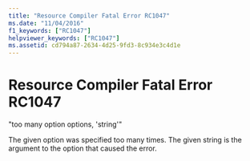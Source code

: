 ```yaml
---
title: "Resource Compiler Fatal Error RC1047"
ms.date: "11/04/2016"
f1_keywords: ["RC1047"]
helpviewer_keywords: ["RC1047"]
ms.assetid: cd794a87-2634-4d25-9fd3-8c934e3c4d1e
---
```

# Resource Compiler Fatal Error RC1047

"too many option options, 'string'"

The given option was specified too many times. The given string is the argument to the option that caused the error.